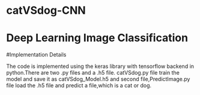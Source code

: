 # catVSdog-CNN
 
# Deep Learning Image Classification

#Implementation Details

The code is implemented using the keras library with tensorflow backend in python.There are two .py files and a .h5 file.
catVSdog.py file train the model and save it as catVSdog_Model.h5 and second file,PredictImage.py file load the .h5 file and predict a file,which is a cat or dog.

